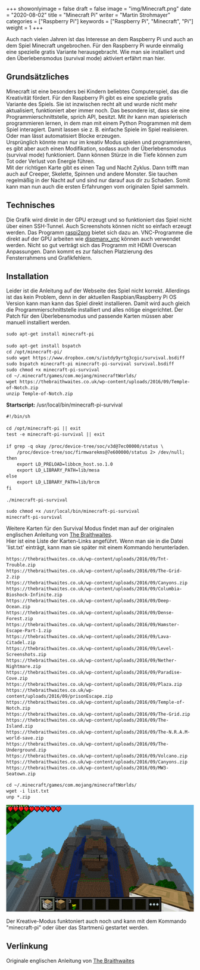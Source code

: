 +++
showonlyimage = false
draft = false
image = "img/Minecraft.png"
date = "2020-08-02"
title = "Minecraft Pi"
writer = "Martin Strohmayer"
categories = ["Raspberry Pi"]
keywords = ["Raspberry Pi", "Minecraft", "Pi"]
weight = 1
+++

Auch nach vielen Jahren ist das Interesse an dem Raspberry Pi und auch an dem Spiel Minecraft ungebrochen. Für den Raspberry Pi wurde einmalig eine 
spezielle gratis Variante herausgebracht. Wie man sie installiert und den Überlebensmodus (survival mode) aktiviert erfährt man hier.
<!--more-->


## Grundsätzliches

Minecraft ist eine besonders bei Kindern beliebtes Computerspiel, das die Kreativität fördert. Für den Raspberry Pi gibt es eine spezielle gratis Variante des Spiels. Sie ist inzwischen recht alt und wurde nicht mehr aktualisiert, funktioniert aber immer noch. Das besondere ist, dass sie eine Programmierschnittstelle, sprich API, besitzt. Mit ihr kann man spielerisch programmieren lernen, in dem man mit einem Python Programmen mit dem Spiel interagiert. Damit lassen sie z. B. einfache Spiele im Spiel realisieren. Oder man lässt automatisiert Blocke erzeugen.  
Ursprünglich könnte man nur im kreativ Modus spielen und programmieren, es gibt aber auch einen Modifikation, sodass auch der Überlebensmodus (survival mode) funktioniert. Dann können Stürze in die Tiefe können zum Tot oder Verlust von Energie führen.  
Mit der richtigen Karte gibt es einen Tag und Nacht Zyklus. Dann trifft man auch auf Creeper, Skelette, Spinnen und andere Monster. Sie tauchen regelmäßig in der Nacht auf und sind nur darauf aus dir zu Schaden. Somit kann man nun auch die ersten Erfahrungen vom originalen Spiel sammeln.

## Technisches

Die Grafik wird direkt in der GPU erzeugt und so funktioniert das Spiel nicht über einen SSH-Tunnel. Auch Screenshots können nicht so einfach erzeugt werden. Das Programm [raspi2png](https://github.com/AndrewFromMelbourne/raspi2png) bietet sich dazu an. VNC-Programme die direkt auf der GPU arbeiten wie [dispmanx_vnc](https://github.com/patrikolausson/dispmanx_vnc) können auch verwendet werden. Nicht so gut verträgt sich das Programm mit HDMI Overscan Anpassungen. Dann kommt es zur falschen Platzierung des Fensterrahmens und Grafikfehlern. 


## Installation

Leider ist die Anleitung auf der Webseite des Spiel nicht korrekt. Allerdings ist das kein Problem, denn in der aktuellen Raspbian/Raspberry Pi OS Version kann man kann das Spiel direkt installieren. Damit wird auch gleich die Programmierschnittstelle installiert und alles nötige eingerichtet. Der Patch für den Überlebensmodus und passende Karten müssen aber manuell installiert werden.

```
sudo apt-get install minecraft-pi

sudo apt-get install bspatch
cd /opt/minecraft-pi/ 
sudo wget https://www.dropbox.com/s/iutdy9yrtg3cgic/survival.bsdiff
sudo bspatch minecraft-pi minecraft-pi-survival survival.bsdiff
sudo chmod +x minecraft-pi-survival
cd ~/.minecraft/games/com.mojang/minecraftWorlds/
wget https://thebraithwaites.co.uk/wp-content/uploads/2016/09/Temple-of-Notch.zip
unzip Temple-of-Notch.zip
```

**Startscript:** /usr/local/bin/minecraft-pi-survival

```
#!/bin/sh

cd /opt/minecraft-pi || exit
test -e minecraft-pi-survival || exit

if grep -q okay /proc/device-tree/soc/v3d@7ec00000/status \
	/proc/device-tree/soc/firmwarekms@7e600000/status 2> /dev/null; then
	export LD_PRELOAD=libbcm_host.so.1.0
	export LD_LIBRARY_PATH=lib/mesa
else
	export LD_LIBRARY_PATH=lib/brcm
fi

./minecraft-pi-survival
```

```
sudo chmod +x /usr/local/bin/minecraft-pi-survival
minecraft-pi-survival
```

Weitere Karten für den Survival Modus findet man auf der originalen englischen Anleitung von [The Braithwaites](https://thebraithwaites.co.uk/minecraft-pi-edition-maps-texture-packs-survival-and-more/).  
Hier ist eine Liste der Karten-Links angeführt. Wenn man sie in die Datei 'list.txt' einträgt, kann man sie später mit einem Kommando herunterladen.

```
https://thebraithwaites.co.uk/wp-content/uploads/2016/09/Tnt-Trouble.zip
https://thebraithwaites.co.uk/wp-content/uploads/2016/09/The-Grid-2.zip
https://thebraithwaites.co.uk/wp-content/uploads/2016/09/Canyons.zip
https://thebraithwaites.co.uk/wp-content/uploads/2016/09/Columbia-Bioshock-Infinite.zip
https://thebraithwaites.co.uk/wp-content/uploads/2016/09/Deep-Ocean.zip
https://thebraithwaites.co.uk/wp-content/uploads/2016/09/Dense-Forest.zip
https://thebraithwaites.co.uk/wp-content/uploads/2016/09/Hamster-Escape-Part-1.zip
https://thebraithwaites.co.uk/wp-content/uploads/2016/09/Lava-Citadel.zip
https://thebraithwaites.co.uk/wp-content/uploads/2016/09/Level-Screenshots.zip
https://thebraithwaites.co.uk/wp-content/uploads/2016/09/Nether-Nightmare.zip
https://thebraithwaites.co.uk/wp-content/uploads/2016/09/Paradise-Cove.zip
https://thebraithwaites.co.uk/wp-content/uploads/2016/09/Plaza.zip
https://thebraithwaites.co.uk/wp-content/uploads/2016/09/prisonEscape.zip
https://thebraithwaites.co.uk/wp-content/uploads/2016/09/Temple-of-Notch.zip
https://thebraithwaites.co.uk/wp-content/uploads/2016/09/The-Grid.zip
https://thebraithwaites.co.uk/wp-content/uploads/2016/09/The-Island.zip
https://thebraithwaites.co.uk/wp-content/uploads/2016/09/The-N.R.A.M-world-save.zip
https://thebraithwaites.co.uk/wp-content/uploads/2016/09/The-Underground.zip
https://thebraithwaites.co.uk/wp-content/uploads/2016/09/Volcano.zip
https://thebraithwaites.co.uk/wp-content/uploads/2016/09/Canyons.zip
https://thebraithwaites.co.uk/wp-content/uploads/2016/09/MW3-Seatown.zip
```
```
cd ~/.minecraft/games/com.mojang/minecraftWorlds/
wget -i list.txt
unp *.zip
```

![Map: Temple of Notch](../../img/Minecraft_Temple_of_Notch.png)


Der Kreative-Modus funktoniert auch noch und kann mit dem Kommando "minecraft-pi" oder über das Startmenü gestartet werden. 


## Verlinkung

Originale englischen Anleitung von [The Braithwaites](https://thebraithwaites.co.uk/minecraft-pi-edition-maps-texture-packs-survival-and-more/)

